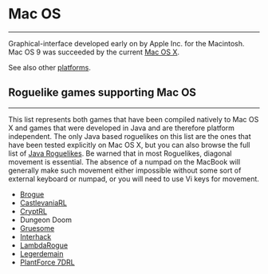 # Mac OS

---

Graphical-interface developed early on by Apple Inc. for the Macintosh. Mac OS 9 was succeeded by the current [Mac OS X](mac_os_x.md).

See also other [platforms](platforms.md).

## Roguelike games supporting Mac OS

---

This list represents both games that have been compiled natively to Mac OS X and games that were developed in Java and are therefore platform independent. The only Java based roguelikes on this list are the ones that have been tested explicitly on Mac OS X, but you can also browse the full list of [Java Roguelikes](java.md#Java_Roguelikes). Be warned that in most Roguelikes, diagonal movement is essential. The absence of a numpad on the MacBook will generally make such movement either impossible without some sort of external keyboard or numpad, or you will need to use Vi keys for movement.

- [Brogue](brogue.md)
- [CastlevaniaRL](castevaniarl.md)
- [CryptRL](cryptrl.md)
- Dungeon Doom
- [Gruesome](gruesome.md)
- [Interhack](interhack.md)
- [LambdaRogue](lambdarogue.md)
- [Legerdemain](legerdemain.md)
- [PlantForce 7DRL](plantforce_7drl.md)
